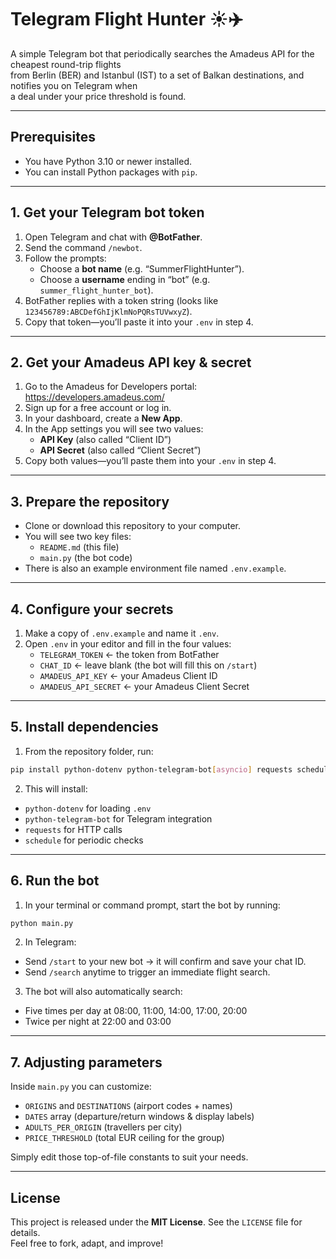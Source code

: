# Telegram Flight Hunter ☀️✈️

A simple Telegram bot that periodically searches the Amadeus API for the cheapest round-trip flights  
from Berlin (BER) and Istanbul (IST) to a set of Balkan destinations, and notifies you on Telegram when  
a deal under your price threshold is found.

---

## Prerequisites

- You have Python 3.10 or newer installed.
- You can install Python packages with `pip`.

---

## 1. Get your Telegram bot token

1. Open Telegram and chat with **@BotFather**.  
2. Send the command `/newbot`.  
3. Follow the prompts:
   - Choose a **bot name** (e.g. “SummerFlightHunter”).  
   - Choose a **username** ending in “bot” (e.g. `summer_flight_hunter_bot`).  
4. BotFather replies with a token string (looks like `123456789:ABCDefGhIjKlmNoPQRsTUVwxyZ`).  
5. Copy that token—you’ll paste it into your `.env` in step 4.

---

## 2. Get your Amadeus API key & secret

1. Go to the Amadeus for Developers portal: https://developers.amadeus.com/  
2. Sign up for a free account or log in.  
3. In your dashboard, create a **New App**.  
4. In the App settings you will see two values:
   - **API Key** (also called “Client ID”)  
   - **API Secret** (also called “Client Secret”)  
5. Copy both values—you’ll paste them into your `.env` in step 4.

---

## 3. Prepare the repository

- Clone or download this repository to your computer.
- You will see two key files:
  - `README.md` (this file)  
  - `main.py` (the bot code)  
- There is also an example environment file named `.env.example`.

---

## 4. Configure your secrets

1. Make a copy of `.env.example` and name it `.env`.  
2. Open `.env` in your editor and fill in the four values:
   - `TELEGRAM_TOKEN` ← the token from BotFather  
   - `CHAT_ID` ← leave blank (the bot will fill this on `/start`)  
   - `AMADEUS_API_KEY` ← your Amadeus Client ID  
   - `AMADEUS_API_SECRET` ← your Amadeus Client Secret  

---

## 5. Install dependencies

1. From the repository folder, run:
```bash
pip install python-dotenv python-telegram-bot[asyncio] requests schedule
```

2. This will install:
- `python-dotenv` for loading `.env`
- `python-telegram-bot` for Telegram integration
- `requests` for HTTP calls
- `schedule` for periodic checks

---

## 6. Run the bot

1. In your terminal or command prompt, start the bot by running:
```bash
python main.py
```

2. In Telegram:
- Send `/start` to your new bot → it will confirm and save your chat ID.  
- Send `/search` anytime to trigger an immediate flight search.  
3. The bot will also automatically search:
- Five times per day at 08:00, 11:00, 14:00, 17:00, 20:00
- Twice per night at 22:00 and 03:00

---

## 7. Adjusting parameters

Inside `main.py` you can customize:

- `ORIGINS` and `DESTINATIONS` (airport codes + names)  
- `DATES` array (departure/return windows & display labels)  
- `ADULTS_PER_ORIGIN` (travellers per city)  
- `PRICE_THRESHOLD` (total EUR ceiling for the group)  

Simply edit those top-of-file constants to suit your needs.

---

## License

This project is released under the **MIT License**. See the `LICENSE` file for details.  
Feel free to fork, adapt, and improve!


